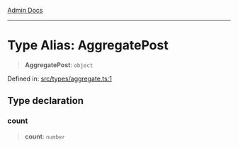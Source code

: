 [Admin Docs](/)

***

# Type Alias: AggregatePost

> **AggregatePost**: `object`

Defined in: [src/types/aggregate.ts:1](https://github.com/PalisadoesFoundation/talawa-admin/blob/main/src/types/aggregate.ts#L1)

## Type declaration

### count

> **count**: `number`
